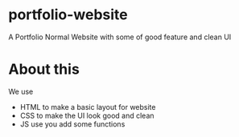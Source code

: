 # portfolio-website
A Portfolio Normal Website with some of good feature and clean UI
# About this 
We use 
- HTML to make a basic layout for website
- CSS to make the UI look good and clean
- JS use you add some functions
